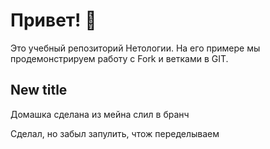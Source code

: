# Привет! 👋

Это учебный репозиторий Нетологии. На его примере мы продемонстрируем работу с Fork и ветками в GIT. 

## New title

Домашка сделана из мейна слил в бранч

Сделал, но забыл запулить, чтож переделываем